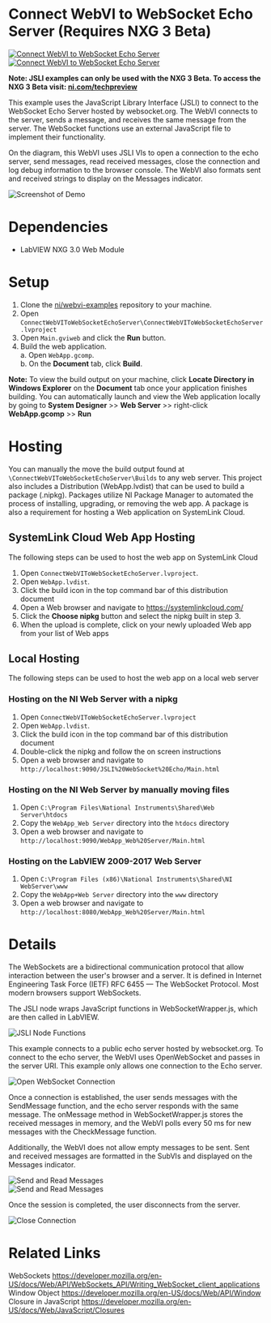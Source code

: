 # Connect WebVI to WebSocket Echo Server (Requires NXG 3 Beta)
[![Connect WebVI to WebSocket Echo Server](https://img.shields.io/badge/Details-Demo_Link-green.svg)](https://ni.github.io/webvi-examples/ConnectWebVIToWebSocketEchoServer/Builds/WebApp_Web%20Server/Main.html)
[![Connect WebVI to WebSocket Echo Server](https://img.shields.io/badge/Details-README_Link-orange.svg)](https://github.com/ni/webvi-examples/tree/master/ConnectWebVIToWebSocketEchoServer)

**Note: JSLI examples can only be used with the NXG 3 Beta. To access the NXG 3 Beta visit: [ni.com/techpreview](https://ni.com/techpreview)**

This example uses the JavaScript Library Interface (JSLI) to connect to the WebSocket Echo Server hosted by websocket.org. The WebVI connects to the server, sends a message, and receives the same message from the server. The WebSocket functions use an external JavaScript file to implement their functionality. 

On the diagram, this WebVI uses JSLI VIs to open a connection to the echo server, send messages, read received messages, close the connection and log debug information to the browser console. The WebVI also formats sent and received strings to display on the Messages indicator.

![Screenshot of Demo](https://ni.github.io/webvi-examples/ConnectWebVIToWebSocketEchoServer/Screenshot.gif)

# Dependencies
- LabVIEW NXG 3.0 Web Module

# Setup
1. Clone the [ni/webvi-examples](https://github.com/ni/webvi-examples) repository to your machine.
2. Open `ConnectWebVIToWebSocketEchoServer\ConnectWebVIToWebSocketEchoServer.lvproject`
3. Open `Main.gviweb` and click the **Run** button.
4. Build the web application.  
  a. Open `WebApp.gcomp`.  
  b. On the **Document** tab, click **Build**.

**Note:** To view the build output on your machine, click **Locate Directory in Windows Explorer** on the **Document** tab once your application finishes building. You can automatically launch and view the Web application locally by going to **System Designer** >> **Web Server** >> right-click **WebApp.gcomp** >> **Run**

# Hosting
You can manually the move the build output found at `\ConnectWebVIToWebSocketEchoServer\Builds` to any web server. This project also includes a Distribution (WebApp.lvdist) that can be used to build a package (.nipkg). Packages utilize NI Package Manager to automated the process of installing, upgrading, or removing the web app. A package is also a requirement for hosting a Web application on SystemLink Cloud.

## SystemLink Cloud Web App Hosting
The following steps can be used to host the web app on SystemLink Cloud
1. Open `ConnectWebVIToWebSocketEchoServer.lvproject`.
2. Open `WebApp.lvdist`.
3. Click the build icon in the top command bar of this distribution document
4. Open a Web browser and navigate to https://systemlinkcloud.com/
5. Click the **Choose nipkg** button and select the nipkg built in step 3.
6. When the upload is complete, click on your newly uploaded Web app from your list of Web apps

## Local Hosting
The following steps can be used to host the web app on a local web server
### Hosting on the NI Web Server with a nipkg
1. Open `ConnectWebVIToWebSocketEchoServer.lvproject`
2. Open `WebApp.lvdist`.
3. Click the build icon in the top command bar of this distribution document
4. Double-click the nipkg and follow the on screen instructions
5. Open a web browser and navigate to `http://localhost:9090/JSLI%20WebSocket%20Echo/Main.html`

### Hosting on the NI Web Server by manually moving files
1. Open `C:\Program Files\National Instruments\Shared\Web Server\htdocs`
2. Copy the `WebApp_Web Server` directory into the `htdocs` directory
3. Open a web browser and navigate to `http://localhost:9090/WebApp_Web%20Server/Main.html`

### Hosting on the LabVIEW 2009-2017 Web Server
1. Open `C:\Program Files (x86)\National Instruments\Shared\NI WebServer\www`
2. Copy the `WebApp+Web Server` directory into the `www` directory
3. Open a web browser and navigate to `http://localhost:8080/WebApp_Web%20Server/Main.html`

# Details
The WebSockets are a bidirectional communication protocol that allow interaction between the user's browser and a server. It is defined in Internet Engineering Task Force (IETF) RFC 6455 — The WebSocket Protocol. Most modern browsers support WebSockets.

The JSLI node wraps JavaScript functions in WebSocketWrapper.js, which are then called in LabVIEW.  

![JSLI Node Functions](img/JSLI_WS.png)

This example connects to a public echo server hosted by websocket.org. To connect to the echo server, the WebVI uses OpenWebSocket and passes in the server URI. This example only allows one connection to the Echo server.

![Open WebSocket Connection](img/Open_WS.png)

Once a connection is established, the user sends messages with the SendMessage function, and the echo server responds with the same message. The onMessage method in WebSocketWrapper.js stores the received messages in memory, and the WebVI polls every 50 ms for new messages with the CheckMessage function.

Additionally, the WebVI does not allow empty messages to be sent. Sent and received messages are formatted in the SubVIs and displayed on the Messages indicator.

![Send and Read Messages](img/Send.png)  
![Send and Read Messages](img/Read.png)

Once the session is completed, the user disconnects from the server.

![Close Connection](img/Close.png)


# Related Links
WebSockets https://developer.mozilla.org/en-US/docs/Web/API/WebSockets_API/Writing_WebSocket_client_applications <br />
Window Object https://developer.mozilla.org/en-US/docs/Web/API/Window <br />
Closure in JavaScript https://developer.mozilla.org/en-US/docs/Web/JavaScript/Closures <br />